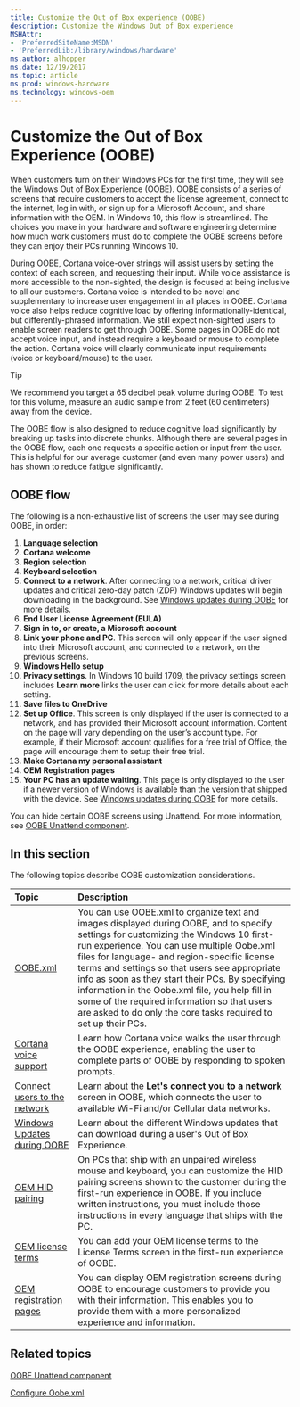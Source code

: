 ```yaml
---
title: Customize the Out of Box experience (OOBE)
description: Customize the Windows Out of Box experience
MSHAttr:
- 'PreferredSiteName:MSDN'
- 'PreferredLib:/library/windows/hardware'
ms.author: alhopper
ms.date: 12/19/2017
ms.topic: article
ms.prod: windows-hardware
ms.technology: windows-oem
---
```

# Customize the Out of Box Experience (OOBE)

When customers turn on their Windows PCs for the first time, they will see the Windows Out of Box Experience (OOBE). OOBE consists of a series of screens that require customers to accept the license agreement, connect to the internet, log in with, or sign up for a Microsoft Account, and share information with the OEM. In Windows 10, this flow is streamlined. The choices you make in your hardware and software engineering determine how much work customers must do to complete the OOBE screens before they can enjoy their PCs running Windows 10.

During OOBE, Cortana voice-over strings will assist users by setting the context of each screen, and requesting their input. While voice assistance is more accessible to the non-sighted, the design is focused at being inclusive to all our customers. Cortana voice is intended to be novel and supplementary to increase user engagement in all places in OOBE. Cortana voice also helps reduce cognitive load by offering informationally-identical, but differently-phrased information. We still expect non-sighted users to enable screen readers to get through OOBE. Some pages in OOBE do not accept voice input, and instead require a keyboard or mouse to complete the action. Cortana voice will clearly communicate input requirements (voice or keyboard/mouse) to the user.

> [!TIP]
> We recommend you target a 65 decibel peak volume during OOBE. To test for this volume, measure an audio sample from 2 feet (60 centimeters) away from the device.

The OOBE flow is also designed to reduce cognitive load significantly by breaking up tasks into discrete chunks. Although there are several pages in the OOBE flow, each one requests a specific action or input from the user. This is helpful for our average customer (and even many power users) and has shown to reduce fatigue significantly.

## OOBE flow

The following is a non-exhaustive list of screens the user may see during OOBE, in order:

1. **Language selection**
1. **Cortana welcome**
1. **Region selection**
1. **Keyboard selection**
1. **Connect to a network**. After connecting to a network, critical driver updates and critical zero-day patch (ZDP) Windows updates will begin downloading in the background. See [Windows updates during OOBE](windows-updates-during-oobe.md) for more details.
1. **End User License Agreement (EULA)**
1. **Sign in to, or create, a Microsoft account**
1. **Link your phone and PC**. This screen will only appear if the user signed into their Microsoft account, and connected to a network, on the previous screens.
1. **Windows Hello setup**
1. **Privacy settings**. In Windows 10 build 1709, the privacy settings screen includes **Learn more** links the user can click for more details about each setting.
1. **Save files to OneDrive**
1. **Set up Office**. This screen is only displayed if the user is connected to a network, and has provided their Microsoft account information. Content on the page will vary depending on the user’s account type. For example, if their Microsoft account qualifies for a free trial of Office, the page will encourage them to setup their free trial.
1. **Make Cortana my personal assistant**
1. **OEM Registration pages**
1. **Your PC has an update waiting**. This page is only displayed to the user if a newer version of Windows is available than the version that shipped with the device. See [Windows updates during OOBE](windows-updates-during-oobe.md) for more details.

You can hide certain OOBE screens using Unattend. For more information, see [OOBE Unattend component](https://docs.microsoft.com/en-us/windows-hardware/customize/desktop/unattend/microsoft-windows-shell-setup-oobe).

## In this section

The following topics describe OOBE customization considerations.

| Topic                                     | Description                                                                        |
|:------------------------------------------|:-----------------------------------------------------------------------------------|
| [OOBE.xml](oobexml.md)                                | You can use OOBE.xml to organize text and images displayed during OOBE, and to specify settings for customizing the Windows 10 first-run experience. You can use multiple Oobe.xml files for language- and region-specific license terms and settings so that users see appropriate info as soon as they start their PCs. By specifying information in the Oobe.xml file, you help fill in some of the required information so that users are asked to do only the core tasks required to set up their PCs. |
| [Cortana voice support](cortana-voice-support.md)     | Learn how Cortana voice walks the user through the OOBE experience, enabling the user to complete parts of OOBE by responding to spoken prompts.                       |
| [Connect users to the network](connect-to-network.md) | Learn about the **Let's connect you to a network** screen in OOBE, which connects the user to available Wi-Fi and/or Cellular data networks. |
| [Windows Updates during OOBE](windows-updates-during-oobe.md) | Learn about the different Windows updates that can download during a user's Out of Box Experience.  |
| [OEM HID pairing](oem-hid-pairing.md)                 | On PCs that ship with an unpaired wireless mouse and keyboard, you can customize the HID pairing screens shown to the customer during the first-run experience in OOBE. If you include written instructions, you must include those instructions in every language that ships with the PC.              |
| [OEM license terms](oem-license.md)                   | You can add your OEM license terms to the License Terms screen in the first-run experience of OOBE. |
| [OEM registration pages](oem-registration-pages.md)   | You can display OEM registration screens during OOBE to encourage customers to provide you with their information. This enables you to provide them with a more personalized experience and information. |

## Related topics

[OOBE Unattend component](https://docs.microsoft.com/en-us/windows-hardware/customize/desktop/unattend/microsoft-windows-shell-setup-oobe)

[Configure Oobe.xml](https://docs.microsoft.com/en-us/windows-hardware/manufacture/desktop/configure-oobexml)
